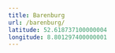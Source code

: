 ```yaml
---
title: Barenburg
url: /barenburg/
latitude: 52.618737100000004
longitude: 8.801297400000001
---
```


